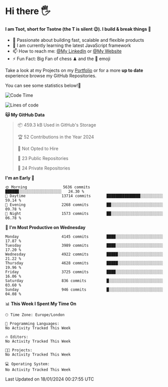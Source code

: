 # Hi there :raised_hand_with_fingers_splayed:
#### I am Tsot, short for Tsotne (the T is silent :wink:). I build & break things :space_invader:
- :telescope: Passionate about building fast, scalable and flexible products
- :seedling: I am currently learning the latest JavaScript framework 
- :mailbox: How to reach me: [@My LinkedIn](https://www.linkedin.com/in/tsotne-gvadzabia/) or [@My Website](https://tsotne.co.uk/contact)
- :zap: Fun Fact: Big Fan of chess ♟ and the 👾 emoji

Take a look at my Projects on my [Portfolio](https://tsotne.co.uk/) or for a more **up to date** experience browse my GitHub Repositories.

You can see some statistics below!:space_invader:
<!--START_SECTION:waka-->
![Code Time](http://img.shields.io/badge/Code%20Time-761%20hrs%202%20mins-blue)

![Lines of code](https://img.shields.io/badge/From%20Hello%20World%20I%27ve%20Written-8.8%20million%20lines%20of%20code-blue)

**🐱 My GitHub Data** 

> 📦 459.3 kB Used in GitHub's Storage 
 > 
> 🏆 52 Contributions in the Year 2024
 > 
> 🚫 Not Opted to Hire
 > 
> 📜 23 Public Repositories 
 > 
> 🔑 24 Private Repositories 
 > 
**I'm an Early 🐤** 

```text
🌞 Morning                5636 commits        ██████░░░░░░░░░░░░░░░░░░░   24.30 % 
🌆 Daytime                13714 commits       ███████████████░░░░░░░░░░   59.14 % 
🌃 Evening                2268 commits        ██░░░░░░░░░░░░░░░░░░░░░░░   09.78 % 
🌙 Night                  1573 commits        ██░░░░░░░░░░░░░░░░░░░░░░░   06.78 % 
```
📅 **I'm Most Productive on Wednesday** 

```text
Monday                   4145 commits        ████░░░░░░░░░░░░░░░░░░░░░   17.87 % 
Tuesday                  3989 commits        ████░░░░░░░░░░░░░░░░░░░░░   17.20 % 
Wednesday                4922 commits        █████░░░░░░░░░░░░░░░░░░░░   21.22 % 
Thursday                 4628 commits        █████░░░░░░░░░░░░░░░░░░░░   19.96 % 
Friday                   3725 commits        ████░░░░░░░░░░░░░░░░░░░░░   16.06 % 
Saturday                 836 commits         █░░░░░░░░░░░░░░░░░░░░░░░░   03.60 % 
Sunday                   946 commits         █░░░░░░░░░░░░░░░░░░░░░░░░   04.08 % 
```


📊 **This Week I Spent My Time On** 

```text
🕑︎ Time Zone: Europe/London

💬 Programming Languages: 
No Activity Tracked This Week

🔥 Editors: 
No Activity Tracked This Week

🐱‍💻 Projects: 
No Activity Tracked This Week

💻 Operating System: 
No Activity Tracked This Week
```


 Last Updated on 18/01/2024 00:27:55 UTC
<!--END_SECTION:waka-->
